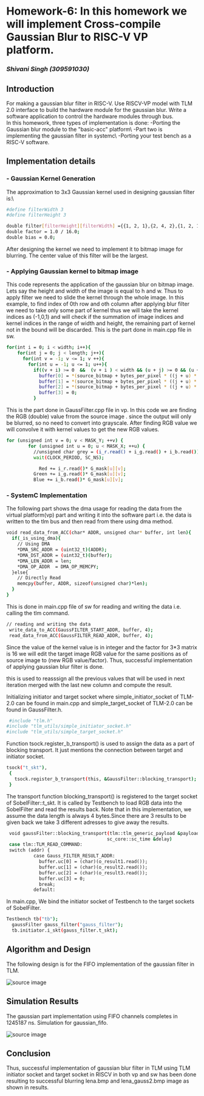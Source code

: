 # Homework-6: In this homework we will implement Cross-compile Gaussian Blur to RISC-V VP platform.

### _Shivani Singh (309591030)_

## Introduction
For making a gaussian blur filter in RISC-V.
Use RISCV-VP model with TLM 2.0 interface to build the hardware module for the gaussian blur.
Write a software application to control the hardware modules through bus.<br/>
In this homework, three types of implementation is done:
-Porting the Gaussian blur module to the "basic-acc" platform\\
-Part two is implementing the gaussian filter in systemc\\
-Porting your test bench as a RISC-V software.


## Implementation details 

### - Gaussian Kernel Generation
The approximation to 3x3 Gaussian kernel used in designing gaussian filter is:\\
```sh
#define filterWidth 3
#define filterHeight 3

double filter[filterHeight][filterWidth] ={{1, 2, 1},{2, 4, 2},{1, 2, 1}};
double factor = 1.0 / 16.0;
double bias = 0.0;
```
After designing the kernel we need to implement it to bitmap image for blurring. The center value of this filter will be the largest. 


### - Applying Gaussian kernel to bitmap image
This code represents the application of the gaussian blur on bitmap image. Lets say the height and width of the image is equal to h and w. Thus to apply filter we need to slide the kernel through the whole image. In this example, to find index of 0th row and oth column after applying blur filter we need to take only some part of kernel thus we will take the kernel indices as (-1,0,1) and will check if the summation of image indices and kernel indices in the range of width and height, the remaining part of kernel not in the bound will be discarded.
This is the part done in main.cpp file in sw.
```sh
for(int i = 0; i < width; i++){
    for(int j = 0; j < length; j++){
      for(int v = -1; v <= 1; v ++){
        for(int u = -1; u <= 1; u++){
          if((v + i) >= 0  &&  (v + i ) < width && (u + j) >= 0 && (u + j) < length ){
            buffer[0] = *(source_bitmap + bytes_per_pixel * ((j + u) * width + (i + v)) + 2);
            buffer[1] = *(source_bitmap + bytes_per_pixel * ((j + u) * width + (i + v)) + 1);
            buffer[2] = *(source_bitmap + bytes_per_pixel * ((j + u) * width + (i + v)) + 0);
            buffer[3] = 0;
          }
 ```
 This is the part done in GaussFilter.cpp file in vp. In this code we are finding the RGB (double) value frrom the source image . since the output will only be blurred, so no need to convert into grayscale. After finding RGB value we will convolve it with kernel values to get the new RGB values. 
```sh
for (unsigned int v = 0; v < MASK_Y; ++v) {
        for (unsigned int u = 0; u < MASK_X; ++u) {
          //unsigned char grey = (i_r.read() + i_g.read() + i_b.read()) / 3;
          wait(CLOCK_PERIOD, SC_NS);

            Red += i_r.read()* G_mask[u][v];
          Green += i_g.read()* G_mask[u][v];
          Blue += i_b.read()* G_mask[u][v];
```
### - SystemC Implementation
The following part shows the dma usage for reading the data from the virtual platform(vp) part and writing it into the software part i.e. the data is written to the tlm bus and then read from there using dma method.
```sh
void read_data_from_ACC(char* ADDR, unsigned char* buffer, int len){
  if(_is_using_dma){
    // Using DMA 
    *DMA_SRC_ADDR = (uint32_t)(ADDR);
    *DMA_DST_ADDR = (uint32_t)(buffer);
    *DMA_LEN_ADDR = len;
    *DMA_OP_ADDR  = DMA_OP_MEMCPY;
  }else{
    // Directly Read
    memcpy(buffer, ADDR, sizeof(unsigned char)*len);
  }
}
```

This is done in main.cpp file of sw for reading and writing the data i.e. calling the tlm command.
```sh
// reading and writing the data
 write_data_to_ACC(GaussFILTER_START_ADDR, buffer, 4);
 read_data_from_ACC(GaussFILTER_READ_ADDR, buffer, 4);
```
Since the value of the kernel value is in integer and the factor for 3*3 matrix is 16 we will edit the target image RGB value for the same positions as of source image to (new RGB value/factor). Thus, successful implementation of applying gaussian blur filter is done.


this is used to reasssign all the previous values that will be used in next iteration merged with the last new column and compute the result.

Initializing initiator and target socket where  simple_initiator_socket of TLM-2.0 can be found in main.cpp and simple_target_socket of TLM-2.0 can be found in GaussFilter.h.
```sh
 #include "tlm.h"
#include "tlm_utils/simple_initiator_socket.h"
#include "tlm_utils/simple_target_socket.h"
```
Function tsock.register_b_transport() is used to assign the data as a part of blocking transport. It just mentions the connection between target and initiator socket.
      
 ```sh
tsock("t_skt"),  
  {
    tsock.register_b_transport(this, &GaussFilter::blocking_transport);
  }
```


The transport function blocking_transport() is registered to the target socket of SobelFilter::t_skt. It is called by Testbench to load RGB data into the SobelFilter and read the results back. Note that in this implementation, we assume the data length is always 4 bytes.Since there are 3 results to be given back we take 3 different adresses to give away the results.
```sh
 void gaussFilter::blocking_transport(tlm::tlm_generic_payload &payload,
                                     sc_core::sc_time &delay)
 case tlm::TLM_READ_COMMAND:
 switch (addr) {
          case Gauss_FILTER_RESULT_ADDR:
            buffer.uc[0] = (char)(o_result1.read());
            buffer.uc[1] = (char)(o_result2.read());
            buffer.uc[2] = (char)(o_result3.read());
            buffer.uc[3] = 0;
            break;
          default:
```
In main.cpp, We bind the initiator socket of Testbench to the target sockets of SobelFilter.

```sh
Testbench tb("tb");
  gaussFilter gauss_filter("gauss_filter");
  tb.initiator.i_skt(gauss_filter.t_skt);

```
## Algorithm and Design
The following design is for the FIFO implementation of the gaussian filter in TLM.

![source image](https://github.com/infinite234/ee6470_hw3/blob/main/tlm.png)<br/>



## Simulation Results
The gaussian part implementation using FIFO channels completes in 1245187 ns.
Simulation for gaussian_fifo.<br/>

![source image](https://github.com/infinite234/ee6470_hw5-hw6-hw7-hw1/blob/main/HW6/Screenshot%20from%202021-06-29%2010-59-50.png)<br/>


## Conclusion
Thus, successful implementation of gaussian blur filter in TLM using TLM initiator socket and target socket in RISCV in both vp and sw has been done resulting to successful blurring lena.bmp and lena_gauss2.bmp image  as shown in results.
